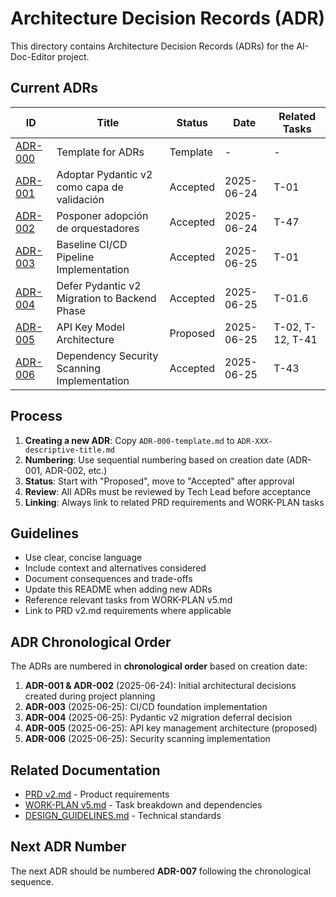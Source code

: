 # Architecture Decision Records (ADR)

This directory contains Architecture Decision Records (ADRs) for the AI-Doc-Editor project.

## Current ADRs

| ID                                                 | Title                                        | Status   | Date       | Related Tasks    |
| -------------------------------------------------- | -------------------------------------------- | -------- | ---------- | ---------------- |
| [ADR-000](ADR-000-template.md)                     | Template for ADRs                            | Template | -          | -                |
| [ADR-001](ADR-001-pydantic-v2-validation.md)       | Adoptar Pydantic v2 como capa de validación  | Accepted | 2025-06-24 | T-01             |
| [ADR-002](ADR-002-defer-orchestrators.md)          | Posponer adopción de orquestadores           | Accepted | 2025-06-24 | T-47             |
| [ADR-003](ADR-003-baseline-ci-cd.md)               | Baseline CI/CD Pipeline Implementation       | Accepted | 2025-06-25 | T-01             |
| [ADR-004](ADR-004-pydantic-v2-deferral.md)         | Defer Pydantic v2 Migration to Backend Phase | Accepted | 2025-06-25 | T-01.6           |
| [ADR-005](ADR-005-api-key-model.md)                | API Key Model Architecture                   | Proposed | 2025-06-25 | T-02, T-12, T-41 |
| [ADR-006](ADR-006-dependency-security-scanning.md) | Dependency Security Scanning Implementation  | Accepted | 2025-06-25 | T-43             |

## Process

1. **Creating a new ADR**: Copy `ADR-000-template.md` to `ADR-XXX-descriptive-title.md`
2. **Numbering**: Use sequential numbering based on creation date (ADR-001, ADR-002, etc.)
3. **Status**: Start with "Proposed", move to "Accepted" after approval
4. **Review**: All ADRs must be reviewed by Tech Lead before acceptance
5. **Linking**: Always link to related PRD requirements and WORK-PLAN tasks

## Guidelines

- Use clear, concise language
- Include context and alternatives considered
- Document consequences and trade-offs
- Update this README when adding new ADRs
- Reference relevant tasks from WORK-PLAN v5.md
- Link to PRD v2.md requirements where applicable

## ADR Chronological Order

The ADRs are numbered in **chronological order** based on creation date:

1. **ADR-001 & ADR-002** (2025-06-24): Initial architectural decisions created during project planning
2. **ADR-003** (2025-06-25): CI/CD foundation implementation
3. **ADR-004** (2025-06-25): Pydantic v2 migration deferral decision
4. **ADR-005** (2025-06-25): API key management architecture (proposed)
5. **ADR-006** (2025-06-25): Security scanning implementation

## Related Documentation

- [PRD v2.md](../PRD%20v2.md) - Product requirements
- [WORK-PLAN v5.md](../WORK-PLAN%20v5.md) - Task breakdown and dependencies
- [DESIGN_GUIDELINES.md](../DESIGN_GUIDELINES.md) - Technical standards

## Next ADR Number

The next ADR should be numbered **ADR-007** following the chronological sequence.
